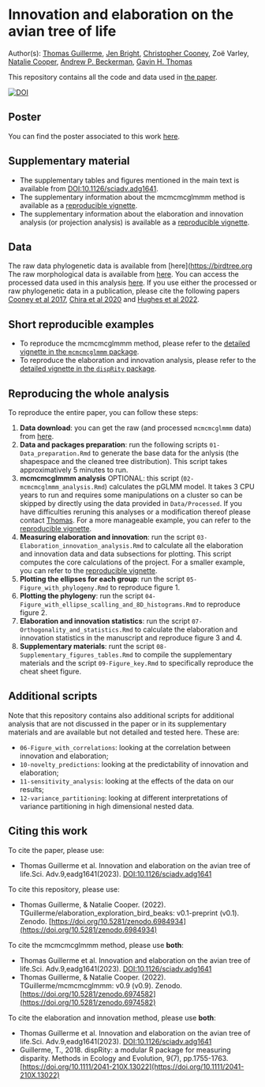 # Innovation and elaboration on the avian tree of life

Author(s): [Thomas Guillerme](https://github/TGuillerme), [Jen Bright](https://www.hull.ac.uk/staff-directory/jen-bright), [Christopher Cooney](https://www.cooneylab.co.uk/), Zoë Varley, [Natalie Cooper](http://nhcooper123.github.io/), [Andrew P. Beckerman](https://andbeck.github.io/beckslab/), [Gavin H. Thomas](https://www.sheffield.ac.uk/biosciences/people/academic-staff/gavin-thomas)

This repository contains all the code and data used in [the paper](https://www.science.org/doi/10.1126/sciadv.adg1641).

[![DOI](https://zenodo.org/badge/337779300.svg)](https://zenodo.org/badge/latestdoi/337779300)

## Poster

 You can find the poster associated to this work [here](https://figshare.com/articles/poster/Innovation_and_elaboration_on_the_avian_tree_of_life/20480754).

## Supplementary material

 * The supplementary tables and figures mentioned in the main text is available from [DOI:10.1126/sciadv.adg1641](https://www.science.org/doi/10.1126/sciadv.adg1641).
 * The supplementary information about the mcmcmcglmmm method is available as a [reproducible vignette](https://raw.rawgit.net/TGuillerme/mcmcmcglmmm/main/inst/MCMCglmm_mini_chains.html).
 * The supplementary information about the elaboration and innovation analysis (or projection analysis) is available as a [reproducible vignette](https://raw.rawgit.net/TGuillerme/dispRity/master/inst/vignettes/Projection_analysis.html).

## Data

The raw data phylogenetic data is available from [here](https://birdtree.org
The raw morphological data is available from [here](https://figshare.com/articles/dataset/Innovation_and_elaboration_on_the_avian_tree_of_life/20480355).
You can access the processed data used in this analysis [here](https://figshare.com/articles/dataset/Innovation_and_elaboration_on_the_avian_tree_of_life/20480355).
If you use either the processed or raw phylogenetic data in a publication, please cite the following papers [Cooney et al 2017](https://www.nature.com/articles/nature21074), [Chira et al 2020](https://royalsocietypublishing.org/doi/full/10.1098/rspb.2020.1585) and [Hughes et al 2022](https://onlinelibrary.wiley.com/doi/full/10.1111/ele.13905).

## Short reproducible examples

 * To reproduce the mcmcmcglmmm method, please refer to the [detailed vignette in the `mcmcmcglmmm` package](https://github.com/TGuillerme/mcmcmcglmmm/blob/main/inst/MCMCglmm_mini_chains.Rmd).
 * To reproduce the elaboration and innovation analysis, please refer to the [detailed vignette in the `dispRity` package](https://github.com/TGuillerme/dispRity/blob/master/inst/vignettes/Projection_analysis.Rmd).

## Reproducing the whole analysis

To reproduce the entire paper, you can follow these steps:

 1. **Data download**: you can get the raw (and processed `mcmcmcglmmm` data) from [here](https://figshare.com/articles/dataset/Innovation_and_elaboration_on_the_avian_tree_of_life/20480355).
 2. **Data and packages preparation**: run the following scripts `01-Data_preparation.Rmd` to generate the base data for the anlysis (the shapespace and the cleaned tree distribution). This script takes approximatively 5 minutes to run.
 3. **mcmcmcglmmm analysis** OPTIONAL: this script (`02-mcmcmcglmmm_analysis.Rmd`) calculates the pGLMM model. It takes 3 CPU years to run and requires some manipulations on a cluster so can be skipped by directly using the data provided in `Data/Processed`. If you have difficulties reruning this analyses or a modification thereof please contact [Thomas](mailto:guillert@tcd.ie). For a more manageable example, you can refer to the [reproducible vignette](https://raw.rawgit.net/TGuillerme/mcmcmcglmmm/main/inst/MCMCglmm_mini_chains.html).
 4. **Measuring elaboration and innovation**: run the script `03-Elaboration_innovation_analysis.Rmd` to calculate all the elaboration and innovation data and data subsections for plotting. This script computes the core calculations of the project. For a smaller example, you can refer to the [reproducible vignette](https://raw.rawgit.net/TGuillerme/dispRity/master/inst/vignettes/Projection_analysis.html).
 5. **Plotting the ellipses for each group**: run the script `05-Figure_with_phylogeny.Rmd` to reproduce figure 1. 
 6. **Plotting the phylogeny**: run the script `04-Figure_with_ellipse_scalling_and_8D_histograms.Rmd` to reproduce figure 2.
 7. **Elaboration and innovation statistics**: run the script `07-Orthogonality_and_statistics.Rmd` to calculate the elaboration and innovation statistics in the manuscript and reproduce figure 3 and 4.
 8. **Supplementary materials**: runt the script `08-Supplementary_figures_tables.Rmd` to compile the supplementary materials and the script `09-Figure_key.Rmd` to specifically reproduce the cheat sheet figure.

## Additional scripts

Note that this repository contains also additional scripts for additional analysis that are not discussed in the paper or in its supplementary materials and are available but not detailed and tested here.
These are:

 * `06-Figure_with_correlations`: looking at the correlation between innovation and elaboration;
 * `10-novelty_predictions`: looking at the predictability of innovation and elaboration;
 * `11-sensitivity_analysis`: looking at the effects of the data on our results;
 * `12-variance_partitioning`: looking at different interpretations of variance partitioning in high dimensional nested data.

## Citing this work

To cite the paper, please use:
 * Thomas Guillerme et al. Innovation and elaboration on the avian tree of life.Sci. Adv.9,eadg1641(2023). [DOI:10.1126/sciadv.adg1641](https://www.science.org/doi/10.1126/sciadv.adg1641)

To cite this repository, please use:
 * Thomas Guillerme, & Natalie Cooper. (2022). TGuillerme/elaboration_exploration_bird_beaks: v0.1-preprint (v0.1). Zenodo. [https://doi.org/10.5281/zenodo.6984934](https://doi.org/10.5281/zenodo.6984934)

To cite the mcmcmcglmmm method, please use **both**:
 * Thomas Guillerme et al. Innovation and elaboration on the avian tree of life.Sci. Adv.9,eadg1641(2023). [DOI:10.1126/sciadv.adg1641](https://www.science.org/doi/10.1126/sciadv.adg1641)
 * Thomas Guillerme, & Natalie Cooper. (2022). TGuillerme/mcmcmcglmmm: v0.9 (v0.9). Zenodo. [https://doi.org/10.5281/zenodo.6974582](https://doi.org/10.5281/zenodo.6974582)

To cite the elaboration and innovation method, please use **both**:
* Thomas Guillerme et al. Innovation and elaboration on the avian tree of life.Sci. Adv.9,eadg1641(2023). [DOI:10.1126/sciadv.adg1641](https://www.science.org/doi/10.1126/sciadv.adg1641)
* Guillerme, T., 2018. dispRity: a modular R package for measuring disparity. Methods in Ecology and Evolution, 9(7), pp.1755-1763. [https://doi.org/10.1111/2041-210X.13022](https://doi.org/10.1111/2041-210X.13022)

